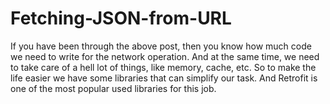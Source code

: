# Fetching-JSON-from-URL
If you have been through the above post, then you know how much code we need to write for the network operation. And at the same time, we need to take care of a hell lot of things, like memory, cache, etc. So to make the life easier we have some libraries that can simplify our task. And Retrofit is one of the most popular used libraries for this job.
